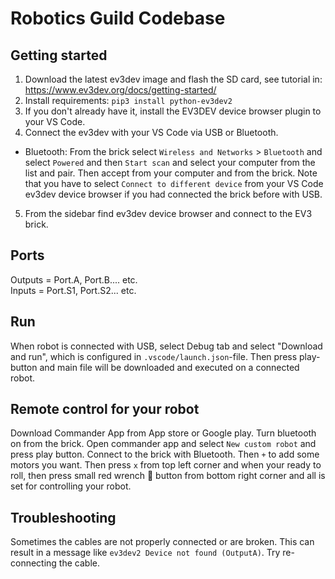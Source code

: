 # Robotics Guild Codebase

## Getting started
1. Download the latest ev3dev image and flash the SD card, see tutorial in: https://www.ev3dev.org/docs/getting-started/
2. Install requirements: `pip3 install python-ev3dev2`
3. If you don't already have it, install the EV3DEV device browser plugin to your VS Code.
4. Connect the ev3dev with your VS Code via USB or Bluetooth.
  - Bluetooth: From the brick select `Wireless and Networks` > `Bluetooth` and select `Powered` and then `Start scan` and select your computer from the list and pair. Then accept from your computer and from the brick. Note that you have to select `Connect to different device` from your VS Code ev3dev device browser if you had connected the brick before with USB.
5. From the sidebar find ev3dev device browser and connect to the EV3 brick.

## Ports
Outputs = Port.A, Port.B.... etc.  
Inputs = Port.S1, Port.S2... etc.

## Run
When robot is connected with USB, select Debug tab and select "Download and run", which is configured in `.vscode/launch.json`-file. Then press play-button and main file will be downloaded and executed on a connected robot.

## Remote control for your robot
Download Commander App from App store or Google play. Turn bluetooth on from the brick. Open commander app and select `New custom robot` and press play button. Connect to the brick with Bluetooth. Then `+` to add some motors you want. Then press `x` from top left corner and when your ready to roll, then press small red wrench 🔧 button from bottom right corner and all is set for controlling your robot.

## Troubleshooting
Sometimes the cables are not properly connected or are broken. This can result in a message like `ev3dev2 Device not found (OutputA)`. Try re-connecting the cable.